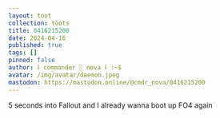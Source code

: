 ```yaml
---
layout: toot
collection: toots
title: 0416215200
date: 2024-04-16
published: true
tags: []
pinned: false
author: ⸸ commander ░ nova ⸸ :~$
avatar: /img/avatar/daemon.jpeg
mastodon: https://mastodon.online/@cmdr_nova/0416215200
---
```


5 seconds into Fallout and I already wanna boot up FO4 again
